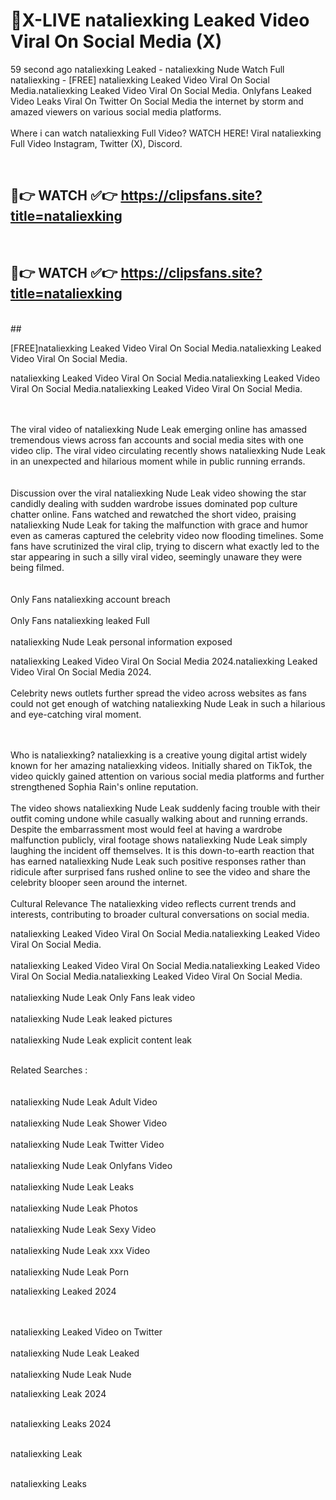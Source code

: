# 🔴X-LIVE nataliexking Leaked Video Viral On Social Media (X)<br>


59 second ago nataliexking Leaked  - nataliexking Nude  Watch Full nataliexking - [FREE] nataliexking Leaked Video Viral On Social Media.nataliexking Leaked Video Viral On Social Media.   Onlyfans Leaked Video Leaks Viral On Twitter On Social Media the internet by storm and amazed viewers on various social media platforms. <br><br>
Where i can watch nataliexking Full Video? WATCH HERE! Viral nataliexking Full Video Instagram, Twitter (X), Discord. <br>


 <br>

##  🔴👉 WATCH ✅👉  <a href="https://clipsfans.site?title=nataliexking&ref=git">https://clipsfans.site?title=nataliexking</a> <br>
  <br>

##  🔴👉 WATCH ✅👉  <a href="https://clipsfans.site?title=nataliexking&ref=git">https://clipsfans.site?title=nataliexking</a> <br>
  <br>
  ##



[FREE]nataliexking Leaked Video Viral On Social Media.nataliexking Leaked Video Viral On Social Media. <br>

nataliexking Leaked Video Viral On Social Media.nataliexking Leaked Video Viral On Social Media.nataliexking Leaked Video Viral On Social Media. <br>


  <br>

  <br>
The viral video of nataliexking Nude Leak emerging online has amassed tremendous views across fan accounts and social media sites with one video clip. The viral video circulating recently shows nataliexking Nude Leak in an unexpected and hilarious moment while in public running errands.<br>
<br>


<br>
Discussion over the viral nataliexking Nude Leak video showing the star candidly dealing with sudden wardrobe issues dominated pop culture chatter online. Fans watched and rewatched the short video, praising nataliexking Nude Leak for taking the malfunction with grace and humor even as cameras captured the celebrity video now flooding timelines. Some fans have scrutinized the viral clip, trying to discern what exactly led to the star appearing in such a silly viral video, seemingly unaware they were being filmed.<br>
<br>
<br> 
Only Fans nataliexking account breach<br>
<br>
Only Fans nataliexking leaked Full <br>
<br>
nataliexking Nude Leak personal information exposed<br>

nataliexking Leaked Video Viral On Social Media 2024.nataliexking Leaked Video Viral On Social Media 2024. <br>
<br>
Celebrity news outlets further spread the video across websites as fans could not get enough of watching nataliexking Nude Leak in such a hilarious and eye-catching viral moment.<br>
<br>

<br>
Who is nataliexking? nataliexking is a creative young digital artist widely known for her amazing nataliexking videos. Initially shared on TikTok, the video quickly gained attention on various social media platforms and further strengthened Sophia Rain's online reputation.<br>
<br>
The video shows nataliexking Nude Leak suddenly facing trouble with their outfit coming undone while casually walking about and running errands. Despite the embarrassment most would feel at having a wardrobe malfunction publicly, viral footage shows nataliexking Nude Leak simply laughing the incident off themselves. It is this down-to-earth reaction that has earned nataliexking Nude Leak such positive responses rather than ridicule after surprised fans rushed online to see the video and share the celebrity blooper seen around the internet.<br>
<br>
Cultural Relevance The nataliexking video reflects current trends and interests, contributing to broader cultural conversations on social media.<br>

nataliexking Leaked Video Viral On Social Media.nataliexking Leaked Video Viral On Social Media.<br>
<br>
nataliexking Leaked Video Viral On Social Media.nataliexking Leaked Video Viral On Social Media.nataliexking Leaked Video Viral On Social Media.<br>
<br>
nataliexking Nude Leak Only Fans leak video<br>
<br>
nataliexking Nude Leak leaked pictures<br>
<br>
nataliexking Nude Leak explicit content leak<br>


<br>
Related Searches :<br>
<br>

<br>
nataliexking Nude Leak Adult Video<br>
<br>
nataliexking Nude Leak Shower Video<br>
<br>
nataliexking Nude Leak Twitter Video<br>
<br>
nataliexking Nude Leak Onlyfans Video<br>
<br>
nataliexking Nude Leak Leaks<br>
<br>
nataliexking Nude Leak Photos<br>

<br>
nataliexking Nude Leak Sexy Video<br>
<br>
nataliexking Nude Leak xxx Video<br>
<br>
nataliexking Nude Leak Porn<br>

nataliexking  Leaked 2024 <br> <br>
<br>

nataliexking Leaked Video on Twitter <br>
<br>
nataliexking Nude Leak Leaked<br>
<br>
nataliexking Nude Leak Nude<br>


nataliexking  Leak 2024 <br> <br>



nataliexking  Leaks 2024 <br> <br>



 
nataliexking  Leak<br> <br>



nataliexking  Leaks<br> <br>





</p>




 



</p>










